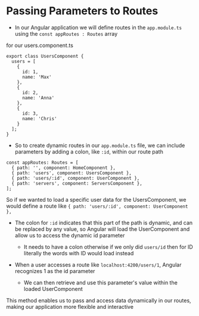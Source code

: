 # Passing Parameters to Routes

- In our Angular application we will define routes in the `app.module.ts` using the `const appRoutes : Routes` array

for our users.component.ts

```
export class UsersComponent {
  users = [
    {
      id: 1,
      name: 'Max'
    },
    {
      id: 2,
      name: 'Anna'
    },
    {
      id: 3,
      name: 'Chris'
    }
  ];
}

```

- So to create dynamic routes in our `app.module.ts` file, we can include parameters by adding a colon, like `:id`, within our route path

```
const appRoutes: Routes = [
  { path: '', component: HomeComponent },
  { path: 'users', component: UsersComponent },
  { path: 'users/:id', component: UserComponent },
  { path: 'servers', component: ServersComponent },
];
```

So if we wanted to load a specific user data for the UsersComponent, we would define a route like `{ path: 'users/:id', component: UserComponent },`

- The colon for `:id` indicates that this part of the path is dynamic, and can be replaced by any value, so Angular will load the UserComponent and allow us to access the dynamic id parameter

  - It needs to have a colon otherwise if we only did `users/id` then for ID literally the words with ID would load instead

- When a user accesses a route like `localhost:4200/users/1`, Angular recognizes 1 as the id parameter
  - We can then retrieve and use this parameter's value within the loaded UserComponent

This method enables us to pass and access data dynamically in our routes, making our application more flexible and interactive
